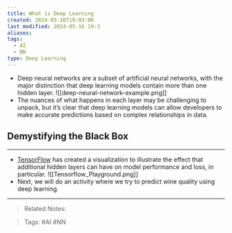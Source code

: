 ```yaml
---
title: What is Deep Learning
created: 2024-05-16T19:03:00
last modified: 2024-05-16 19:3
aliases: 
tags:
  - AI
  - NN
type: Deep Learning
---
```

- Deep neural networks are a subset of artificial neural networks, with the major distinction that deep learning models contain more than one hidden layer.
![[deep-neural-network-example.png]]
- The nuances of what happens in each layer may be challenging to unpack, but it’s clear that deep learning models can allow developers to make accurate predictions based on complex relationships in data.
## Demystifying the Black Box
---
- [TensorFlow](https://playground.tensorflow.org/#activation=tanh&batchSize=10&dataset=spiral&regDataset=reg-plane&learningRate=0.03&regularizationRate=0&noise=0&networkShape=8&seed=0.14370&showTestData=false&discretize=false&percTrainData=50&x=true&y=true&xTimesY=true&xSquared=true&ySquared=true&cosX=false&sinX=false&cosY=false&sinY=false&collectStats=false&problem=classification&initZero=false&hideText=false) has created a visualization to illustrate the effect that additional hidden layers can have on model performance and loss, in particular.
![[Tensorflow_Playground.png]]
- Next, we will do an activity where we try to predict wine quality using deep learning.
---
>Related Notes:
 
>Tags: #AI #NN 
